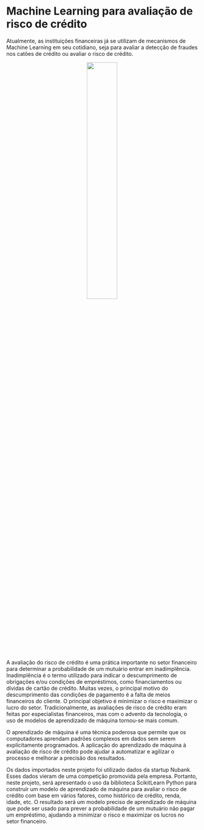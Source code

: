 # Machine Learning para avaliação de risco de crédito

Atualmente, as instituições financeiras já se utilizam de mecanismos de Machine Learning em seu cotidiano, seja para avaliar a detecção de fraudes nos catões de crédito ou avaliar o risco de crédito. 

<p align=center>
  <img src="https://images.unsplash.com/photo-1556742502-ec7c0e9f34b1?ixid=MnwxMjA3fDB8MHxwaG90by1wYWdlfHx8fGVufDB8fHx8&ixlib=rb-1.2.1&auto=format&fit=crop&w=687&q=80" width="40%">
</p>

A avaliação do risco de crédito é uma prática importante no setor financeiro para determinar a probabilidade de um mutuário entrar em inadimplência. Inadimplência é o termo utilizado para indicar o descumprimento de obrigações e/ou condições de empréstimos, como financiamentos ou dívidas de cartão de crédito. Muitas vezes, o principal motivo do descumprimento das condições de pagamento é a falta de meios financeiros do cliente. O principal objetivo é minimizar o risco e maximizar o lucro do setor. Tradicionalmente, as avaliações de risco de crédito eram feitas por especialistas financeiros, mas com o advento da tecnologia, o uso de modelos de aprendizado de máquina tornou-se mais comum.

O aprendizado de máquina é uma técnica poderosa que permite que os computadores aprendam padrões complexos em dados sem serem explicitamente programados. A aplicação do aprendizado de máquina à avaliação de risco de crédito pode ajudar a automatizar e agilizar o processo e melhorar a precisão dos resultados.

Os dados importados neste projeto foi utilizado dados da startup Nubank. Esses dados vieram de uma competição promovida pela empresa. Portanto, neste projeto, será apresentado o uso da biblioteca ScikitLearn Python para construir um modelo de aprendizado de máquina para avaliar o risco de crédito com base em vários fatores, como histórico de crédito, renda, idade, etc. O resultado será um modelo preciso de aprendizado de máquina que pode ser usado para prever a probabilidade de um mutuário não pagar um empréstimo, ajudando a minimizar o risco e maximizar os lucros no setor financeiro.
